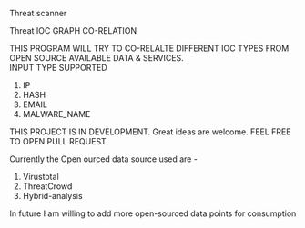 Threat scanner

Threat IOC GRAPH CO-RELATION 

THIS PROGRAM WILL TRY TO CO-RELALTE DIFFERENT IOC TYPES FROM OPEN SOURCE AVAILABLE DATA & SERVICES.  
INPUT TYPE SUPPORTED 
1. IP
2. HASH
3. EMAIL
4. MALWARE_NAME

THIS PROJECT IS IN DEVELOPMENT.
Great ideas are welcome. 
FEEL FREE TO OPEN PULL REQUEST. 



Currently the Open ourced data source used are -
1. Virustotal
2. ThreatCrowd
3. Hybrid-analysis

In future I am willing to add more open-sourced data points for consumption 

